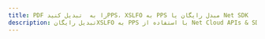 ---title: PDF را به  تبدیل کنیدPPS، XSLFO به PPS مبدل رایگان یا Net SDKdescription: تبدیل رایگانXSLFO به PPS با استفاده از Net Cloud APIs & SDK همچنین اسناد PDF را در Cloud ایجاد، ویرایش و رندر کنید.---